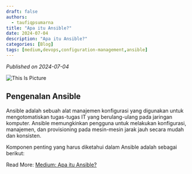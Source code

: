 ```yaml
---
draft: false
authors: 
  - taufiqpsumarna
title: "Apa itu Ansible?"
date: 2024-07-04
description: "Apa itu Ansible?"
categories: [Blog]
tags: [medium,devops,configuration-management,ansible]
---
```


*Published on 2024-07-04*

![This Is Picture](/blog/assets/images/devsecops-cicd.jpg)

## Pengenalan Ansible
Ansible adalah sebuah alat manajemen konfigurasi yang digunakan untuk mengotomatiskan tugas-tugas IT yang berulang-ulang pada jaringan komputer. Ansible memungkinkan pengguna untuk melakukan konfigurasi, manajemen, dan provisioning pada mesin-mesin jarak jauh secara mudah dan konsisten.

Komponen penting yang harus diketahui dalam Ansible adalah sebagai berikut:

Read More:
[Medium: Apa itu Ansible?](https://medium.com/@taufiqpsumarna/apa-itu-ansible-69aa843f1dc8)